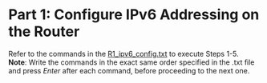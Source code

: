 # Part 1: Configure IPv6 Addressing on the Router
Refer to the commands in the [R1_ipv6_config.txt](introduction-to-networks/configure-ipv6-addressing) to execute Steps 1-5.<br>
**Note**: Write the commands in the exact same order specified in the .txt file and press *Enter* after each command, before proceeding to the next one.
